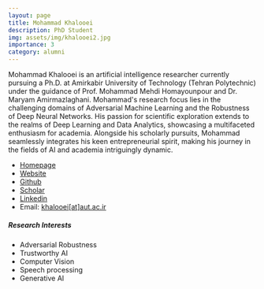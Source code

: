 ```yaml
---
layout: page
title: Mohammad Khalooei
description: PhD Student
img: assets/img/khalooei2.jpg
importance: 3
category: alumni
---
```


Mohammad Khalooei is an artificial intelligence researcher currently pursuing a Ph.D. at Amirkabir University of Technology (Tehran Polytechnic) under the guidance of Prof. Mohammad Mehdi Homayounpour and Dr. Maryam Amirmazlaghani. Mohammad's research focus lies in the challenging domains of Adversarial Machine Learning and the Robustness of Deep Neural Networks. His passion for scientific exploration extends to the realms of Deep Learning and Data Analytics, showcasing a multifaceted enthusiasm for academia. Alongside his scholarly pursuits, Mohammad seamlessly integrates his keen entrepreneurial spirit, making his journey in the fields of AI and academia intriguingly dynamic.


- [Homepage](http://ce.aut.ac.ir/~khalooei)
- [Website](https://khalooei.ir)
- [Github](https://github.com/khalooei)
- [Scholar](https://scholar.google.com/citations?user=2HFVUn4AAAAJ&hl=en)
- [Linkedin](https://www.linkedin.com/in/khalooei)
- Email: [khalooei[at]aut.ac.ir](mailto:khalooei@aut.ac.ir)


##### Research Interests
- Adversarial Robustness
- Trustworthy AI
- Computer Vision
- Speech processing
- Generative AI
